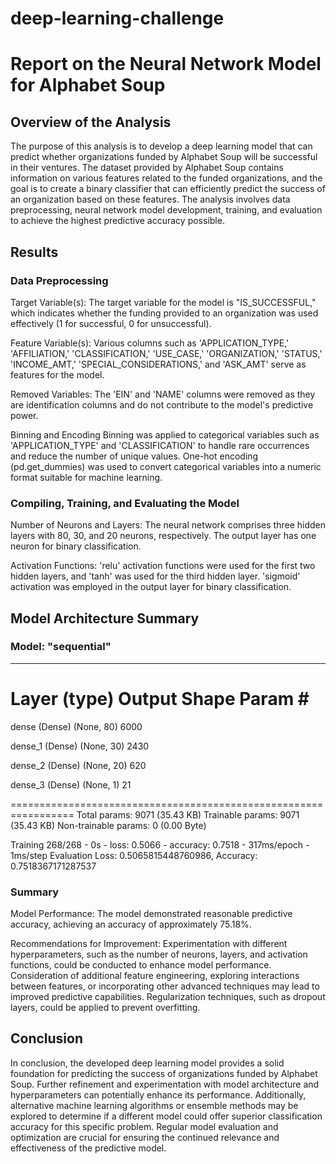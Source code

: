 # deep-learning-challenge

# Report on the Neural Network Model for Alphabet Soup
## Overview of the Analysis
The purpose of this analysis is to develop a deep learning model that can predict whether organizations funded by Alphabet Soup will be successful in their ventures. The dataset provided by Alphabet Soup contains information on various features related to the funded organizations, and the goal is to create a binary classifier that can efficiently predict the success of an organization based on these features. The analysis involves data preprocessing, neural network model development, training, and evaluation to achieve the highest predictive accuracy possible.

## Results
### Data Preprocessing

Target Variable(s):
          The target variable for the model is "IS_SUCCESSFUL," which indicates whether the funding provided to an organization was used effectively (1 for successful, 0 for unsuccessful).

Feature Variable(s):
          Various columns such as 'APPLICATION_TYPE,' 'AFFILIATION,' 'CLASSIFICATION,' 'USE_CASE,' 'ORGANIZATION,' 'STATUS,' 'INCOME_AMT,' 'SPECIAL_CONSIDERATIONS,' and 'ASK_AMT' serve as features for the model.

Removed Variables:
          The 'EIN' and 'NAME' columns were removed as they are identification columns and do not contribute to the model's predictive power.
          
 Binning and Encoding
          Binning was applied to categorical variables such as 'APPLICATION_TYPE' and 'CLASSIFICATION' to handle rare occurrences and reduce the number of unique values.
          One-hot encoding (pd.get_dummies) was used to convert categorical variables into a numeric format suitable for machine learning.

### Compiling, Training, and Evaluating the Model

Number of Neurons and Layers:
        The neural network comprises three hidden layers with 80, 30, and 20 neurons, respectively. The output layer has one neuron for binary classification.

Activation Functions:
        'relu' activation functions were used for the first two hidden layers, and 'tanh' was used for the third hidden layer. 'sigmoid' activation was employed in the output layer for binary classification.

## Model Architecture Summary

### Model: "sequential"
_________________________________________________________________
 Layer (type)                Output Shape              Param #   
=================================================================
 dense (Dense)               (None, 80)                6000      
                                                                 
 dense_1 (Dense)             (None, 30)                2430      
                                                                 
 dense_2 (Dense)             (None, 20)                620       
                                                                 
 dense_3 (Dense)             (None, 1)                 21        
                                                                 
=================================================================
Total params: 9071 (35.43 KB)
Trainable params: 9071 (35.43 KB)
Non-trainable params: 0 (0.00 Byte)

Training
268/268 - 0s - loss: 0.5066 - accuracy: 0.7518 - 317ms/epoch - 1ms/step
Evaluation
Loss: 0.5065815448760986, Accuracy: 0.7518367171287537

### Summary
Model Performance:
        The model demonstrated reasonable predictive accuracy, achieving an accuracy of approximately 75.18%.

Recommendations for Improvement:
        Experimentation with different hyperparameters, such as the number of neurons, layers, and activation functions, could be conducted to enhance model performance.
        Consideration of additional feature engineering, exploring interactions between features, or incorporating other advanced techniques may lead to improved predictive capabilities.
        Regularization techniques, such as dropout layers, could be applied to prevent overfitting.

## Conclusion
In conclusion, the developed deep learning model provides a solid foundation for predicting the success of organizations funded by Alphabet Soup. Further refinement and experimentation with model architecture and hyperparameters can potentially enhance its performance. Additionally, alternative machine learning algorithms or ensemble methods may be explored to determine if a different model could offer superior classification accuracy for this specific problem. Regular model evaluation and optimization are crucial for ensuring the continued relevance and effectiveness of the predictive model.

